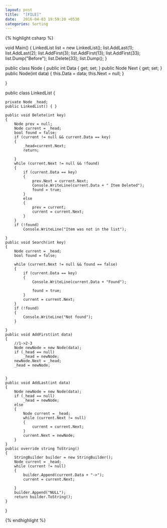 ```yaml
---
layout: post
title:  "[FILE]"
date:   2016-04-03 19:59:20 +0530
categories: Sorting
---
```


{% highlight csharp %}

void Main()
{
	LinkedList list = new LinkedList();
	list.AddLast(1);
	list.AddLast(2);
	list.AddFirst(3);
	list.AddFirst(13);
	list.AddFirst(33);
	list.Dump("Before");
	list.Delete(33);
	list.Dump();
}

public class Node
{
	public int Data { get; set; }
	public Node Next { get; set; }
	public Node(int data)
	{
		this.Data = data;
		this.Next = null;
	}

}

public class LinkedList
{

	private Node _head;
	public LinkedList() { }

	public void Delete(int key)
	{
		Node prev = null;
		Node current = _head;
		bool found = false;
		if (current != null && current.Data == key)
		{
			_head=current.Next;
			return;

		}
		while (current.Next != null && !found)
		{
			if (current.Data == key)
			{
				prev.Next = current.Next;
				Console.WriteLine(current.Data + " Item Deleted");
				found = true;
			}
			else
			{
				prev = current;
				current = current.Next;
			}
		}
		if (!found)
			Console.WriteLine("Item was not in the list");

	}
	public void Search(int key)
	{
		Node current = _head;
		bool found = false;
	
		while (current.Next != null && found == false)
		{
			if (current.Data == key)
			{
				Console.WriteLine(current.Data + "Found");

				found = true;
			}
			current = current.Next;
		}
		if (!found)
		{
			Console.WriteLine("Not found");
		}

	}
	public void AddFirst(int data)
	{
		//1->2-3
		Node newNode = new Node(data);
		if (_head == null)
			_head = newNode;
		newNode.Next = _head;
		_head = newNode;


	}
	public void AddLast(int data)
	{
		Node newNode = new Node(data);
		if (_head == null)
			_head = newNode;
		else
		{
			Node current = _head;
			while (current.Next != null)
			{
				current = current.Next;
			}
			current.Next = newNode;
		}
	}
	public override string ToString()
	{
		StringBuilder builder = new StringBuilder();
		Node current = _head;
		while (current != null)
		{
			builder.Append(current.Data + "->");
			current = current.Next;

		}
		builder.Append("NULL");
		return builder.ToString();
	}

}

{% endhighlight %}